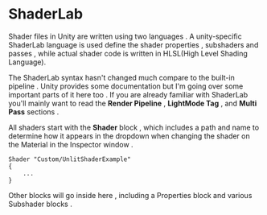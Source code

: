 # ShaderLab

Shader files in Unity are written using two languages . A unity-specific ShaderLab language is used define the shader properties , subshaders and passes , while actual shader code is written in HLSL(High Level Shading Language).

The ShaderLab syntax hasn't changed much compare to the built-in pipeline . Unity provides some documentation but I'm going over some important parts of it here too . If you are already familiar with ShaderLab you'll mainly want to read the **Render Pipeline** , **LightMode Tag** , and **Multi Pass** sections .

All shaders start with the **Shader** block , which includes a path and name to determine how it appears in the dropdown when changing the shader on the Material in the Inspector window .

```hlsl
Shader "Custom/UnlitShaderExample"
{
    ...
}
```

Other blocks will go inside here , including a Properties block and various Subshader blocks .